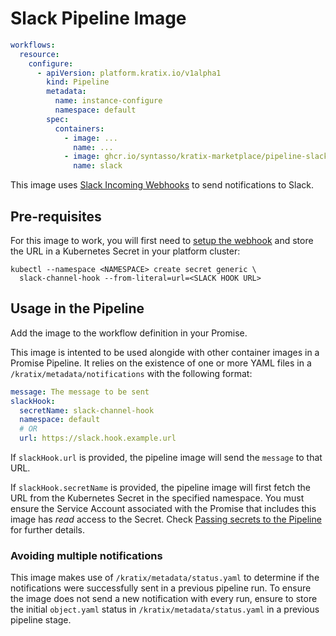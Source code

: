 # Slack Pipeline Image

```yaml
workflows:
  resource:
    configure:
      - apiVersion: platform.kratix.io/v1alpha1
        kind: Pipeline
        metadata:
          name: instance-configure
          namespace: default
        spec:
          containers:
            - image: ...
              name: ...
            - image: ghcr.io/syntasso/kratix-marketplace/pipeline-slack-image:v0.1.0
              name: slack
```

This image uses [Slack Incoming Webhooks](https://api.slack.com/messaging/webhooks) to
send notifications to Slack.

## Pre-requisites

For this image to work, you will first need to [setup the
webhook](https://api.slack.com/messaging/webhooks) and store the URL in a
Kubernetes Secret in your platform cluster:

```shell
kubectl --namespace <NAMESPACE> create secret generic \
  slack-channel-hook --from-literal=url=<SLACK HOOK URL>
```

## Usage in the Pipeline

Add the image to the workflow definition in your Promise.

This image is intented to be used alongide with other container images in a
Promise Pipeline. It relies on the existence of one or more YAML files in a
`/kratix/metadata/notifications` with the following format:

```yaml
message: The message to be sent
slackHook:
  secretName: slack-channel-hook
  namespace: default
  # OR
  url: https://slack.hook.example.url
```

If `slackHook.url` is provided, the pipeline image will send the `message` to that URL.

If `slackHook.secretName` is provided, the pipeline image will first fetch the URL from
the Kubernetes Secret in the specified namespace. You must ensure the Service
Account associated with the Promise that includes this image has _read_ access
to the Secret. Check [Passing secrets to the
Pipeline](https://kratix.io/docs/main/reference/resource-requests/pipelines#passing-secrets-to-the-pipeline)
for further details.

### Avoiding multiple notifications

This image makes use of `/kratix/metadata/status.yaml` to determine if the
notifications were successfully sent in a previous pipeline run. To ensure the
image does not send a new notification with every run, ensure to store the
initial `object.yaml` status in `/kratix/metadata/status.yaml` in a previous pipeline
stage.
